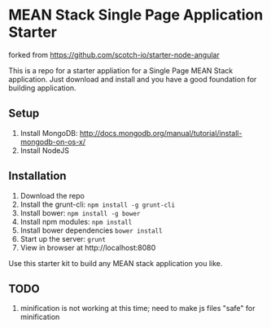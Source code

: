 # MEAN Stack Single Page Application Starter 
forked from https://github.com/scotch-io/starter-node-angular

This is a repo for a starter appliation for a Single Page MEAN Stack application. Just download and install and you have a good foundation for building application. 

## Setup
1. Install MongoDB: http://docs.mongodb.org/manual/tutorial/install-mongodb-on-os-x/
1. Install NodeJS

## Installation
1. Download the repo
1. Install the grunt-cli: `npm install -g grunt-cli`
1. Install bower: `npm install -g bower`
1. Install npm modules: `npm install`
1. Install bower dependencies `bower install`
1. Start up the server: `grunt`
1. View in browser at http://localhost:8080

Use this starter kit to build any MEAN stack application you like.

## TODO
1. minification is not working at this time; need to make js files "safe" for minification
